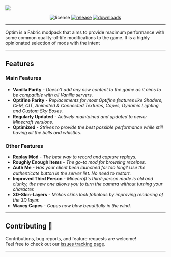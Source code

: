  
<img src="https://cdn.discordapp.com/attachments/1010935051384529016/1192457867706515467/optim_title.jpg">
<p align="center">
    <img src="https://img.shields.io/github/license/darksaid98/optim?color=blue&style=flat-square"  alt="license"/>
    <a href="https://modrinth.com/modpack/optim"><img src="https://img.shields.io/modrinth/v/95XSc2hr?color=green&style=flat-square" alt="release"></a>
    <a href="https://modrinth.com/modpack/optim/versions"><img src="https://img.shields.io/modrinth/dt/95XSc2hr?style=flat-square" alt="downloads"/></a>
</p>

---

Optim is a Fabric modpack that aims to provide maximum performance with some common quality-of-life modifications to the game. It is a highly opinionated selection of mods with the intent

---

## Features

### Main Features

* **Vanilla Parity** - *Doesn't add any new content to the game as it aims to be compatible with all Vanilla servers.*
* **Optifine Parity** - *Replacements for most Optifine features like Shaders, CEM, CIT, Animated & Connected Textures, Capes, Dynamic Lighting and Custom Sky Boxes.*
* **Regularly Updated** - *Actively maintained and updated to newer Minecraft versions.*
* **Optimized** - *Strives to provide the best possible performance while still having all the bells and whistles.*

### Other Features

* **Replay Mod** - *The best way to record and capture replays.*
* **Roughly Enough Items** - *The go-to mod for browsing receipes.*
* **Auth Me** - *Has your client been launched for too long? Use the authenticate button in the server list. No need to restart.*
* **Improved Third Person** - *Minecraft's third-person mode is old and clunky, the new one allows you to turn the camera without turning your character.*
* **3D-Skin-Layers** - *Makes skins look fabolous by improving rendering of the 3D layer.*
* **Wavey Capes** - *Capes now blow beautifully in the wind.* 

---

## Contributing 🤝

Contributions, bug reports, and feature requests are welcome!<br />Feel free to check out our  [issues tracking page](https://github.com/darksaid98/optim/issues).

---